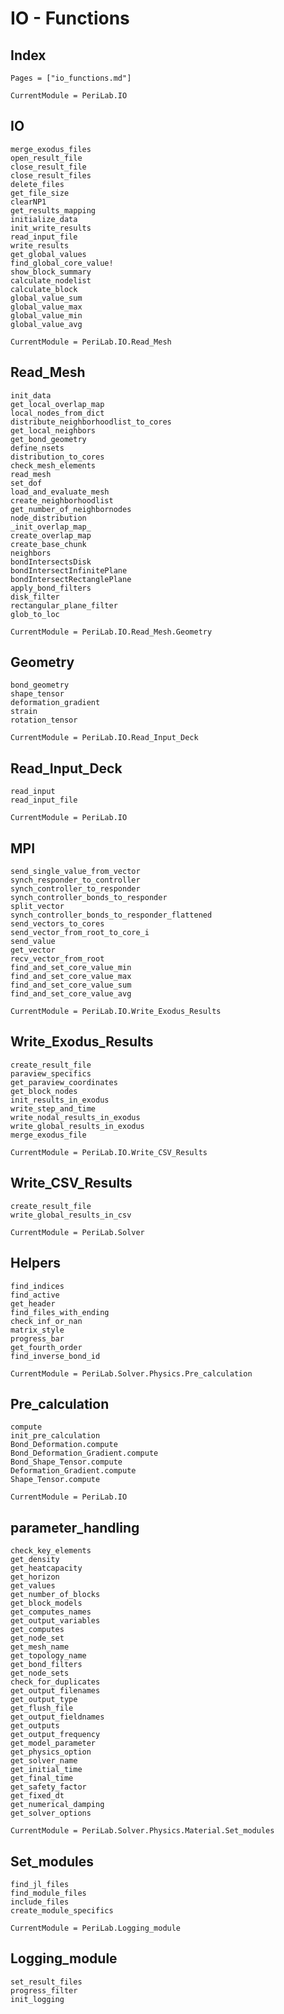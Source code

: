 # IO - Functions

## Index
```@index
Pages = ["io_functions.md"]
```

```@meta
CurrentModule = PeriLab.IO
```
## IO
```@docs
merge_exodus_files
open_result_file
close_result_file
close_result_files
delete_files
get_file_size
clearNP1
get_results_mapping
initialize_data
init_write_results
read_input_file
write_results
get_global_values
find_global_core_value!
show_block_summary
calculate_nodelist
calculate_block
global_value_sum
global_value_max
global_value_min
global_value_avg
```

```@meta
CurrentModule = PeriLab.IO.Read_Mesh
```
## Read_Mesh
```@docs
init_data
get_local_overlap_map
local_nodes_from_dict
distribute_neighborhoodlist_to_cores
get_local_neighbors
get_bond_geometry
define_nsets
distribution_to_cores
check_mesh_elements
read_mesh
set_dof
load_and_evaluate_mesh
create_neighborhoodlist
get_number_of_neighbornodes
node_distribution
_init_overlap_map_
create_overlap_map
create_base_chunk
neighbors
bondIntersectsDisk
bondIntersectInfinitePlane
bondIntersectRectanglePlane
apply_bond_filters
disk_filter
rectangular_plane_filter
glob_to_loc
```

```@meta
CurrentModule = PeriLab.IO.Read_Mesh.Geometry
```
## Geometry
```@docs
bond_geometry
shape_tensor
deformation_gradient
strain
rotation_tensor
```

```@meta
CurrentModule = PeriLab.IO.Read_Input_Deck
```
## Read_Input_Deck
```@docs
read_input
read_input_file
```

```@meta
CurrentModule = PeriLab.IO
```
## MPI
```@docs
send_single_value_from_vector
synch_responder_to_controller
synch_controller_to_responder
synch_controller_bonds_to_responder
split_vector
synch_controller_bonds_to_responder_flattened
send_vectors_to_cores
send_vector_from_root_to_core_i
send_value
get_vector
recv_vector_from_root
find_and_set_core_value_min
find_and_set_core_value_max
find_and_set_core_value_sum
find_and_set_core_value_avg
```

```@meta
CurrentModule = PeriLab.IO.Write_Exodus_Results
```
## Write_Exodus_Results
```@docs
create_result_file
paraview_specifics
get_paraview_coordinates
get_block_nodes
init_results_in_exodus
write_step_and_time
write_nodal_results_in_exodus
write_global_results_in_exodus
merge_exodus_file
```

```@meta
CurrentModule = PeriLab.IO.Write_CSV_Results
```
## Write_CSV_Results
```@docs
create_result_file
write_global_results_in_csv
```

```@meta
CurrentModule = PeriLab.Solver
```
## Helpers
```@docs
find_indices
find_active
get_header
find_files_with_ending
check_inf_or_nan
matrix_style
progress_bar
get_fourth_order
find_inverse_bond_id
```

```@meta
CurrentModule = PeriLab.Solver.Physics.Pre_calculation
```
## Pre_calculation
```@docs
compute
init_pre_calculation
Bond_Deformation.compute
Bond_Deformation_Gradient.compute
Bond_Shape_Tensor.compute
Deformation_Gradient.compute
Shape_Tensor.compute
```

```@meta
CurrentModule = PeriLab.IO
```
## parameter_handling
```@docs
check_key_elements
get_density
get_heatcapacity
get_horizon
get_values
get_number_of_blocks
get_block_models
get_computes_names
get_output_variables
get_computes
get_node_set
get_mesh_name
get_topology_name
get_bond_filters
get_node_sets
check_for_duplicates
get_output_filenames
get_output_type
get_flush_file
get_output_fieldnames
get_outputs
get_output_frequency
get_model_parameter
get_physics_option
get_solver_name
get_initial_time
get_final_time
get_safety_factor
get_fixed_dt
get_numerical_damping
get_solver_options
```

```@meta
CurrentModule = PeriLab.Solver.Physics.Material.Set_modules
```
## Set_modules
```@docs
find_jl_files
find_module_files
include_files
create_module_specifics
```

```@meta
CurrentModule = PeriLab.Logging_module
```
## Logging_module
```@docs
set_result_files
progress_filter
init_logging
```